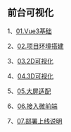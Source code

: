 ## 前台可视化

1、[01.Vue3基础](/blog/项目/智慧园区/前台可视化/01.Vue3基础.md)

2、[02.项目环境搭建](/blog/项目/智慧园区/前台可视化/02.项目环境搭建.md)

3、[03.2D可视化](/blog/项目/智慧园区/前台可视化/03.2D可视化.md)

4、[04.3D可视化](/blog/项目/智慧园区/前台可视化/04.3D可视化.md)

5、[05.大屏适配](/blog/项目/智慧园区/前台可视化/05.大屏适配.md)

6、[06.接入微前端](/blog/项目/智慧园区/前台可视化/06.接入微前端.md)

7、[07.部署上线说明](/blog/项目/智慧园区/前台可视化/07.部署上线说明.md)
